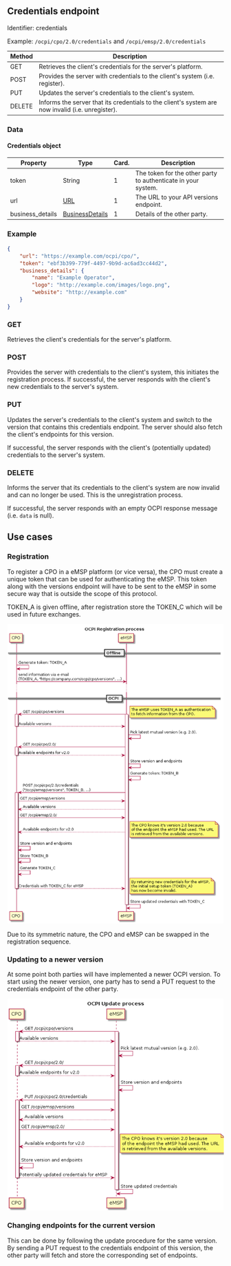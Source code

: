 
## Credentials endpoint

Identifier: credentials

Example: `/ocpi/cpo/2.0/credentials` and `/ocpi/emsp/2.0/credentials`

| Method   | Description                                                              |
| -------- | ------------------------------------------------------------------------ |
| GET      | Retrieves the client's credentials for the server's platform.            |
| POST     | Provides the server with credentials to the client's system (i.e. register). |
| PUT      | Updates the server's credentials to the client's system.                 |
| DELETE   | Informs the server that its credentials to the client's system are now invalid (i.e. unregister).  |


### Data

#### Credentials object

| Property         | Type                        | Card. | Description                                                   |
|------------------|-----------------------------|-------|---------------------------------------------------------------|
| token            | String                      | 1     | The token for the other party to authenticate in your system. |
| url              | [URL](types.md#14_url_type) | 1     | The URL to your API versions endpoint.                        |
| business_details | [BusinessDetails](mod_locations_and_evses.md#51_businessdetails_class)  | 1     | Details of the other party.                                   |


### Example

```json
{
    "url": "https://example.com/ocpi/cpo/",
    "token": "ebf3b399-779f-4497-9b9d-ac6ad3cc44d2",
    "business_details": {
        "name": "Example Operator",
        "logo": "http://example.com/images/logo.png",
        "website": "http://example.com"
    }
}
```

### GET

Retrieves the client's credentials for the server's platform.

### POST

Provides the server with credentials to the client's system, this initiates the registration process. If successful, the server responds with the client's new credentials to the server's system.

### PUT

Updates the server's credentials to the client's system and switch to the version that contains this credentials endpoint. The server should also fetch the client's endpoints for this version.

If successful, the server responds with the client's (potentially updated) credentials to the server's system.

### DELETE

Informs the server that its credentials to the client's system are now invalid and can no longer be used. This is the unregistration process.

If successful, the server responds with an empty OCPI response message (i.e. `data` is null).

## Use cases

### Registration

To register a CPO in a eMSP platform (or vice versa), the CPO must create a unique token that can be used for authenticating the eMSP. This token along with the versions endpoint will have to be sent to the eMSP in some secure way that is outside the scope of this protocol.

TOKEN_A is given offline, after registration store the TOKEN_C which will be used in future exchanges. 

![the OCPI registration process](data/registration-sequence.png)

Due to its symmetric nature, the CPO and eMSP can be swapped in the registration sequence.


### Updating to a newer version

At some point both parties will have implemented a newer OCPI version. To start using the newer version, one party has to send a PUT request to the credentials endpoint of the other party.

![the OCPI update process](data/update-sequence.png)


### Changing endpoints for the current version

This can be done by following the update procedure for the same version. By sending a PUT request to the credentials endpoint of this version, the other party will fetch and store the corresponding set of endpoints.
